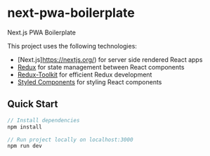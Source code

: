 # next-pwa-boilerplate

Next.js PWA Boilerplate

This project uses the following technologies:

- [Next.js]https://nextjs.org/) for server side rendered React apps
- [Redux](https://react-redux.js.org/) for state management between React components
- [Redux-Toolkit](https://redux-toolkit.js.org/) for efficient Redux development
- [Styled Components](https://styled-components.com/) for styling React components

## Quick Start

```javascript
// Install dependencies
npm install

// Run project locally on localhost:3000
npm run dev
```

